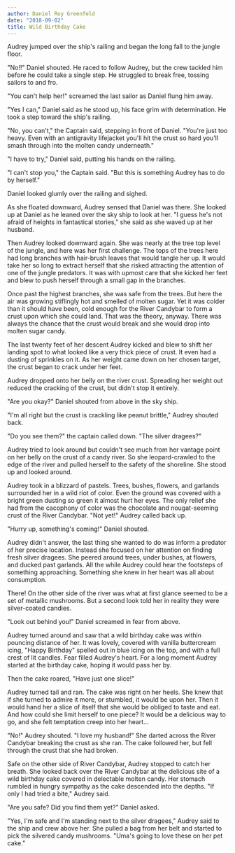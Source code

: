```yaml
---
author: Daniel Roy Greenfeld
date: "2018-09-02"
title: Wild Birthday Cake
---
```


Audrey jumped over the ship's railing and began the long fall to the jungle floor.

"No!!" Daniel shouted. He raced to follow Audrey, but the crew tackled him before he could take a single step. He struggled to break free, tossing sailors to and fro.

"You can't help her!" screamed the last sailor as Daniel flung him away.

"Yes I can," Daniel said as he stood up, his face grim with determination. He took a step toward the ship's railing.

"No, you can't," the Captain said, stepping in front of Daniel. "You're just too heavy. Even with an antigravity lifejacket you'll hit the crust so hard you'll smash through  into the molten candy underneath."

"I have to try," Daniel said, putting his hands on the railing.

"I can't stop you," the Captain said. "But this is something Audrey has to do by herself."

Daniel looked glumly over the railing and sighed.

As she floated downward, Audrey sensed that Daniel was there. She looked up at Daniel as he leaned over the sky ship to look at her. "I guess he's not afraid of heights in fantastical stories," she said as she waved up at her husband.

Then Audrey looked downward again. She was nearly at the tree top level of the jungle, and here was her first challenge. The tops of the trees here had long branches with hair-brush leaves that would tangle her up. It would take her so long to extract herself that she risked attracting the attention of one of the jungle predators. It was with upmost care that she kicked her feet and blew to push herself through a small gap in the branches.

Once past the highest branches, she was safe from the trees. But here the air was growing stiflingly hot and smelled of molten sugar. Yet it was colder than it should have been, cold enough for the River Candybar to form a crust upon which she could land. That was the theory, anyway. There was always the chance that the crust would break and she would drop into molten sugar candy.

The last twenty feet of her descent Audrey kicked and blew to shift her landing spot to what looked like a very thick piece of crust. It even had a dusting of sprinkles on it. As her weight came down on her chosen target, the crust began to crack under her feet.

Audrey dropped onto her belly on the river crust. Spreading her weight out reduced the cracking of the crust, but didn't stop it entirely.

"Are you okay?" Daniel shouted from above in the sky ship.

"I'm all right but the crust is crackling like peanut brittle," Audrey shouted back.

"Do you see them?" the captain called down. "The silver dragees?"

Audrey tried to look around but couldn't see much from her vantage point on her belly on the crust of a candy river. So she leopard-crawled to the edge of the river and pulled herself to the safety of the shoreline. She stood up and looked around.

Audrey took in a blizzard of pastels. Trees, bushes, flowers, and garlands surrounded her in a wild riot of color. Even the ground was covered with a bright green dusting so green it almost hurt her eyes. The only relief she had from the cacophony of color was the chocolate and nougat-seeming crust of the River Candybar. "Not yet!" Audrey called back up.

"Hurry up, something's coming!" Daniel shouted.

Audrey didn't answer, the last thing she wanted to do was inform a predator of her precise location. Instead she focused on her attention on finding fresh silver dragees. She peered around trees, under bushes, at flowers, and ducked past garlands. All the while Audrey could hear the footsteps of something approaching. Something she knew in her heart was all about consumption.

There! On the other side of the river was what at first glance seemed to be a set of metallic mushrooms. But a second look told her in reality they were silver-coated candies.

"Look out behind you!" Daniel screamed in fear from above.

Audrey turned around and saw that a wild birthday cake was within pouncing distance of her. It was lovely, covered with vanilla buttercream icing, "Happy Birthday" spelled out in blue icing on the top, and with a full crest of lit candles. Fear filled Audrey's heart. For a long moment Audrey started at the birthday cake, hoping it would pass her by.

Then the cake roared, "Have just one slice!"

Audrey turned tail and ran. The cake was right on her heels. She knew that if she turned to admire it more, or stumbled, it would be upon her. Then it would hand her a slice of itself that she would be obliged to taste and eat. And how could she limit herself to one piece? It would be a delicious way to go, and she felt temptation creep into her heart...

"No!" Audrey shouted. "I love my husband!" She darted across the River Candybar breaking the crust as she ran. The cake followed her, but fell through the crust that she had broken.

Safe on the other side of River Candybar, Audrey stopped to catch her breath. She looked back over the River Candybar at the delicious site of a wild birthday cake covered in delectable molten candy. Her stomach rumbled in hungry sympathy as the cake descended into the depths. "If only I had tried a bite," Audrey said.

"Are you safe? Did you find them yet?" Daniel asked.

"Yes, I'm safe and I'm standing next to the silver dragees," Audrey said to the ship and crew above her. She pulled a bag from her belt and started to pick the silvered candy mushrooms. "Uma's going to love these on her pet cake."
